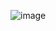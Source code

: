 ![image](https://github.com/zakharovvv1/testAmoCRM/assets/106983478/affd0b32-d340-471b-82da-776a89c099da)
